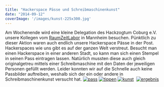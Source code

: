 ```yaml
---
title: "Hackerspace Pässe und Schreibmaschinenkunst"
date: "2014-09-12"
coverImage: '/images/kunst-225x300.jpg'
---
```


Am Wochenende wird eine kleine Delegation des Hackzogtum Coburg e.V. unsere Kollegen vom [RaumZeitLabor](https://raumzeitlabor.de/) in Mannheim besuchen. Pünktlich zu dieser Aktion waren auch endlich unsere Hackerspace Pässe in der Post. Hackerspaces wie uns gibt es auf der ganzen Welt verstreut. Besucht man einen Hackerspace in einer anderen Stadt, so kann man sich einen Stempel in seinen Pass eintragen lassen. Natürlich mussten diese auch gleich originalgetreu mittels einer Schreibmaschine mit den Daten der jeweiligen Personen gefüllt werden. Leider konnten wir auf die Schnelle auch keine Passbilder auftreiben, weshalb sich der ein oder andere in Schreibmaschinenkunst versucht hat. [![pass](../images/pass-244x300.jpg)](https://hackzogtum-coburg.de/wp-content/uploads/2014/09/pass.jpg " ") [![tippen](../images/tippen-225x300.jpg)](https://hackzogtum-coburg.de/wp-content/uploads/2014/09/tippen.jpg " ") [![kunst](../images/kunst-225x300.jpg)](https://hackzogtum-coburg.de/wp-content/uploads/2014/09/kunst.jpg " ")  [![ergebnis](../images/ergebnis-300x225.jpg)](https://hackzogtum-coburg.de/wp-content/uploads/2014/09/ergebnis.jpg " ")
